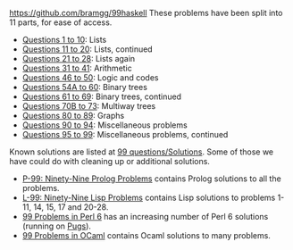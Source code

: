 
https://github.com/bramgg/99haskell
These problems have been split into 11 parts, for ease of access.

-   [Questions 1 to 10](https://wiki.haskell.org/99_questions/1_to_10 "99 questions/1 to 10"): Lists
-   [Questions 11 to 20](https://wiki.haskell.org/99_questions/11_to_20 "99 questions/11 to 20"): Lists, continued
-   [Questions 21 to 28](https://wiki.haskell.org/99_questions/21_to_28 "99 questions/21 to 28"): Lists again
-   [Questions 31 to 41](https://wiki.haskell.org/99_questions/31_to_41 "99 questions/31 to 41"): Arithmetic
-   [Questions 46 to 50](https://wiki.haskell.org/99_questions/46_to_50 "99 questions/46 to 50"): Logic and codes
-   [Questions 54A to 60](https://wiki.haskell.org/99_questions/54A_to_60 "99 questions/54A to 60"): Binary trees
-   [Questions 61 to 69](https://wiki.haskell.org/99_questions/61_to_69 "99 questions/61 to 69"): Binary trees, continued
-   [Questions 70B to 73](https://wiki.haskell.org/99_questions/70B_to_73 "99 questions/70B to 73"): Multiway trees
-   [Questions 80 to 89](https://wiki.haskell.org/99_questions/80_to_89 "99 questions/80 to 89"): Graphs
-   [Questions 90 to 94](https://wiki.haskell.org/99_questions/90_to_94 "99 questions/90 to 94"): Miscellaneous problems
-   [Questions 95 to 99](https://wiki.haskell.org/99_questions/95_to_99 "99 questions/95 to 99"): Miscellaneous problems, continued











Known solutions are listed at [99 questions/Solutions](https://wiki.haskell.org/99_questions/Solutions "99 questions/Solutions"). Some of those we have could do with cleaning up or additional solutions.



-   [P-99: Ninety-Nine Prolog Problems](https://prof.ti.bfh.ch/hew1/informatik3/prolog/p-99/) contains Prolog solutions to all the problems.
-   [L-99: Ninety-Nine Lisp Problems](http://www.ic.unicamp.br/~meidanis/courses/mc336/2006s2/funcional/L-99_Ninety-Nine_Lisp_Problems.html) contains Lisp solutions to problems 1-11, 14, 15, 17 and 20-28.
-   [99 Problems in Perl 6](http://www.oreillynet.com/onlamp/blog/2006/12/99_problems_in_perl_6.html) has an increasing number of Perl 6 solutions (running on [Pugs](http://www.pugscode.org/)).
-   [99 Problems in OCaml](http://www.christiankissig.de/cms/index.php/en/programming/28-ocaml/28-99-problems-in-ocaml) contains Ocaml solutions to many problems.









































